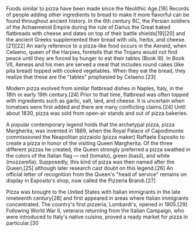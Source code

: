 Foods similar to pizza have been made since the Neolithic Age.[18] Records of people adding other ingredients to bread to make it more flavorful can be found throughout ancient history. In the 6th century BC, the Persian soldiers of the Achaemenid Empire during the rule of Darius the Great baked flatbreads with cheese and dates on top of their battle shields[19][20] and the ancient Greeks supplemented their bread with oils, herbs, and cheese.[21][22] An early reference to a pizza-like food occurs in the Aeneid, when Celaeno, queen of the Harpies, foretells that the Trojans would not find peace until they are forced by hunger to eat their tables (Book III). In Book VII, Aeneas and his men are served a meal that includes round cakes (like pita bread) topped with cooked vegetables. When they eat the bread, they realize that these are the "tables" prophesied by Celaeno.[23]

Modern pizza evolved from similar flatbread dishes in Naples, Italy, in the 18th or early 19th century.[24] Prior to that time, flatbread was often topped with ingredients such as garlic, salt, lard, and cheese. It is uncertain when tomatoes were first added and there are many conflicting claims.[24] Until about 1830, pizza was sold from open-air stands and out of pizza bakeries.

A popular contemporary legend holds that the archetypal pizza, pizza Margherita, was invented in 1889, when the Royal Palace of Capodimonte commissioned the Neapolitan pizzaiolo (pizza maker) Raffaele Esposito to create a pizza in honor of the visiting Queen Margherita. Of the three different pizzas he created, the Queen strongly preferred a pizza swathed in the colors of the Italian flag — red (tomato), green (basil), and white (mozzarella). Supposedly, this kind of pizza was then named after the Queen,[25] although later research cast doubt on this legend.[26] An official letter of recognition from the Queen's "head of service" remains on display in Esposito's shop, now called the Pizzeria Brandi.[27]

Pizza was brought to the United States with Italian immigrants in the late nineteenth century[28] and first appeared in areas where Italian immigrants concentrated. The country's first pizzeria, Lombardi's, opened in 1905.[29] Following World War II, veterans returning from the Italian Campaign, who were introduced to Italy's native cuisine, proved a ready market for pizza in particular.[30